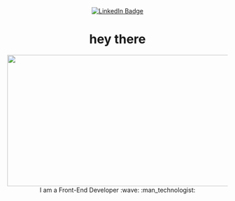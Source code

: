 <div id="header" align="center">
<div id="badges">
  <a href="https://www.linkedin.com/in/nebiy-negash-b1a436248/">
    <img src="https://img.shields.io/badge/LinkedIn-blue?style=for-the-badge&logo=linkedin&logoColor=white" alt="LinkedIn Badge"/>
  </a>
</div>
<h1>
  hey there
</h1>
</div>
<div align="center">
  <img src="https://media.giphy.com/media/dWesBcTLavkZuG35MI/giphy.gif" width="600" height="300"/>
 I am a Front-End Developer :wave: 
:man_technologist:
</div>
